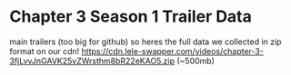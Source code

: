# Chapter 3 Season 1 Trailer Data

main trailers (too big for github)
so heres the full data we collected in zip format on our cdn!
https://cdn.lele-swapper.com/videos/chapter-3-3fjLvvJnGAVK25vZWrsthm8bR22eKAO5.zip (~500mb)

